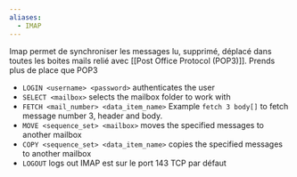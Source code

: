 ```yaml
---
aliases:
  - IMAP
---
```

Imap permet de synchroniser les messages lu, supprimé, déplacé dans toutes les boites mails relié avec [[Post Office Protocol (POP3)]]. Prends plus de place que POP3

- `LOGIN <username> <password>` authenticates the user
- `SELECT <mailbox>` selects the mailbox folder to work with
- `FETCH <mail_number> <data_item_name>` Example `fetch 3 body[]` to fetch message number 3, header and body.
- `MOVE <sequence_set> <mailbox>` moves the specified messages to another mailbox
- `COPY <sequence_set> <data_item_name>` copies the specified messages to another mailbox
- `LOGOUT` logs out
IMAP est sur le port 143 TCP par défaut

